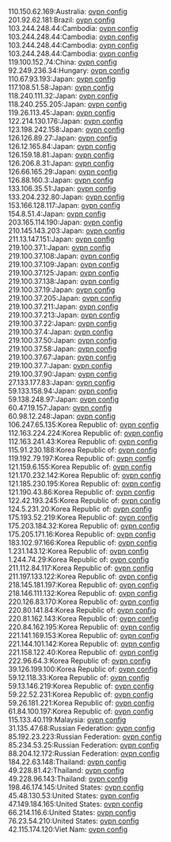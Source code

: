 110.150.62.169:Australia: [ovpn config](vpn/110_150_62_169.ovpn)  
201.92.62.181:Brazil: [ovpn config](vpn/201_92_62_181.ovpn)  
103.244.248.44:Cambodia: [ovpn config](vpn/103_244_248_44.ovpn)  
103.244.248.44:Cambodia: [ovpn config](vpn/103_244_248_44.ovpn)  
103.244.248.44:Cambodia: [ovpn config](vpn/103_244_248_44.ovpn)  
103.244.248.44:Cambodia: [ovpn config](vpn/103_244_248_44.ovpn)  
119.100.152.74:China: [ovpn config](vpn/119_100_152_74.ovpn)  
92.249.236.34:Hungary: [ovpn config](vpn/92_249_236_34.ovpn)  
110.67.93.193:Japan: [ovpn config](vpn/110_67_93_193.ovpn)  
117.108.51.58:Japan: [ovpn config](vpn/117_108_51_58.ovpn)  
118.240.111.32:Japan: [ovpn config](vpn/118_240_111_32.ovpn)  
118.240.255.205:Japan: [ovpn config](vpn/118_240_255_205.ovpn)  
119.26.113.45:Japan: [ovpn config](vpn/119_26_113_45.ovpn)  
122.214.130.176:Japan: [ovpn config](vpn/122_214_130_176.ovpn)  
123.198.242.158:Japan: [ovpn config](vpn/123_198_242_158.ovpn)  
126.126.89.27:Japan: [ovpn config](vpn/126_126_89_27.ovpn)  
126.12.165.84:Japan: [ovpn config](vpn/126_12_165_84.ovpn)  
126.159.18.81:Japan: [ovpn config](vpn/126_159_18_81.ovpn)  
126.206.8.31:Japan: [ovpn config](vpn/126_206_8_31.ovpn)  
126.66.165.29:Japan: [ovpn config](vpn/126_66_165_29.ovpn)  
126.88.160.3:Japan: [ovpn config](vpn/126_88_160_3.ovpn)  
133.106.35.51:Japan: [ovpn config](vpn/133_106_35_51.ovpn)  
133.204.232.80:Japan: [ovpn config](vpn/133_204_232_80.ovpn)  
153.166.128.117:Japan: [ovpn config](vpn/153_166_128_117.ovpn)  
154.8.51.4:Japan: [ovpn config](vpn/154_8_51_4.ovpn)  
203.165.114.190:Japan: [ovpn config](vpn/203_165_114_190.ovpn)  
210.145.143.203:Japan: [ovpn config](vpn/210_145_143_203.ovpn)  
211.13.147.151:Japan: [ovpn config](vpn/211_13_147_151.ovpn)  
219.100.37.1:Japan: [ovpn config](vpn/219_100_37_1.ovpn)  
219.100.37.108:Japan: [ovpn config](vpn/219_100_37_108.ovpn)  
219.100.37.109:Japan: [ovpn config](vpn/219_100_37_109.ovpn)  
219.100.37.125:Japan: [ovpn config](vpn/219_100_37_125.ovpn)  
219.100.37.138:Japan: [ovpn config](vpn/219_100_37_138.ovpn)  
219.100.37.19:Japan: [ovpn config](vpn/219_100_37_19.ovpn)  
219.100.37.205:Japan: [ovpn config](vpn/219_100_37_205.ovpn)  
219.100.37.211:Japan: [ovpn config](vpn/219_100_37_211.ovpn)  
219.100.37.213:Japan: [ovpn config](vpn/219_100_37_213.ovpn)  
219.100.37.22:Japan: [ovpn config](vpn/219_100_37_22.ovpn)  
219.100.37.4:Japan: [ovpn config](vpn/219_100_37_4.ovpn)  
219.100.37.50:Japan: [ovpn config](vpn/219_100_37_50.ovpn)  
219.100.37.58:Japan: [ovpn config](vpn/219_100_37_58.ovpn)  
219.100.37.67:Japan: [ovpn config](vpn/219_100_37_67.ovpn)  
219.100.37.7:Japan: [ovpn config](vpn/219_100_37_7.ovpn)  
219.100.37.90:Japan: [ovpn config](vpn/219_100_37_90.ovpn)  
27.133.177.83:Japan: [ovpn config](vpn/27_133_177_83.ovpn)  
59.133.158.94:Japan: [ovpn config](vpn/59_133_158_94.ovpn)  
59.138.248.97:Japan: [ovpn config](vpn/59_138_248_97.ovpn)  
60.47.19.157:Japan: [ovpn config](vpn/60_47_19_157.ovpn)  
60.98.12.248:Japan: [ovpn config](vpn/60_98_12_248.ovpn)  
106.247.65.135:Korea Republic of: [ovpn config](vpn/106_247_65_135.ovpn)  
112.163.224.224:Korea Republic of: [ovpn config](vpn/112_163_224_224.ovpn)  
112.163.241.43:Korea Republic of: [ovpn config](vpn/112_163_241_43.ovpn)  
115.91.230.188:Korea Republic of: [ovpn config](vpn/115_91_230_188.ovpn)  
119.192.79.197:Korea Republic of: [ovpn config](vpn/119_192_79_197.ovpn)  
121.159.6.155:Korea Republic of: [ovpn config](vpn/121_159_6_155.ovpn)  
121.170.232.142:Korea Republic of: [ovpn config](vpn/121_170_232_142.ovpn)  
121.185.230.195:Korea Republic of: [ovpn config](vpn/121_185_230_195.ovpn)  
121.190.43.86:Korea Republic of: [ovpn config](vpn/121_190_43_86.ovpn)  
122.42.193.245:Korea Republic of: [ovpn config](vpn/122_42_193_245.ovpn)  
124.5.231.20:Korea Republic of: [ovpn config](vpn/124_5_231_20.ovpn)  
175.193.52.219:Korea Republic of: [ovpn config](vpn/175_193_52_219.ovpn)  
175.203.184.32:Korea Republic of: [ovpn config](vpn/175_203_184_32.ovpn)  
175.205.171.16:Korea Republic of: [ovpn config](vpn/175_205_171_16.ovpn)  
183.102.97.166:Korea Republic of: [ovpn config](vpn/183_102_97_166.ovpn)  
1.231.143.12:Korea Republic of: [ovpn config](vpn/1_231_143_12.ovpn)  
1.244.74.29:Korea Republic of: [ovpn config](vpn/1_244_74_29.ovpn)  
211.112.84.117:Korea Republic of: [ovpn config](vpn/211_112_84_117.ovpn)  
211.197.133.122:Korea Republic of: [ovpn config](vpn/211_197_133_122.ovpn)  
218.145.181.197:Korea Republic of: [ovpn config](vpn/218_145_181_197.ovpn)  
218.146.111.132:Korea Republic of: [ovpn config](vpn/218_146_111_132.ovpn)  
220.126.83.170:Korea Republic of: [ovpn config](vpn/220_126_83_170.ovpn)  
220.80.141.84:Korea Republic of: [ovpn config](vpn/220_80_141_84.ovpn)  
220.81.162.143:Korea Republic of: [ovpn config](vpn/220_81_162_143.ovpn)  
220.84.162.195:Korea Republic of: [ovpn config](vpn/220_84_162_195.ovpn)  
221.141.169.153:Korea Republic of: [ovpn config](vpn/221_141_169_153.ovpn)  
221.144.101.142:Korea Republic of: [ovpn config](vpn/221_144_101_142.ovpn)  
221.158.122.40:Korea Republic of: [ovpn config](vpn/221_158_122_40.ovpn)  
222.96.64.3:Korea Republic of: [ovpn config](vpn/222_96_64_3.ovpn)  
39.126.199.100:Korea Republic of: [ovpn config](vpn/39_126_199_100.ovpn)  
59.12.118.33:Korea Republic of: [ovpn config](vpn/59_12_118_33.ovpn)  
59.13.146.219:Korea Republic of: [ovpn config](vpn/59_13_146_219.ovpn)  
59.22.52.231:Korea Republic of: [ovpn config](vpn/59_22_52_231.ovpn)  
59.26.181.221:Korea Republic of: [ovpn config](vpn/59_26_181_221.ovpn)  
61.84.100.197:Korea Republic of: [ovpn config](vpn/61_84_100_197.ovpn)  
115.133.40.119:Malaysia: [ovpn config](vpn/115_133_40_119.ovpn)  
31.135.47.68:Russian Federation: [ovpn config](vpn/31_135_47_68.ovpn)  
85.192.23.223:Russian Federation: [ovpn config](vpn/85_192_23_223.ovpn)  
85.234.53.25:Russian Federation: [ovpn config](vpn/85_234_53_25.ovpn)  
88.204.12.172:Russian Federation: [ovpn config](vpn/88_204_12_172.ovpn)  
184.22.63.148:Thailand: [ovpn config](vpn/184_22_63_148.ovpn)  
49.228.81.42:Thailand: [ovpn config](vpn/49_228_81_42.ovpn)  
49.228.96.143:Thailand: [ovpn config](vpn/49_228_96_143.ovpn)  
198.46.174.145:United States: [ovpn config](vpn/198_46_174_145.ovpn)  
45.48.130.53:United States: [ovpn config](vpn/45_48_130_53.ovpn)  
47.149.184.165:United States: [ovpn config](vpn/47_149_184_165.ovpn)  
66.214.116.6:United States: [ovpn config](vpn/66_214_116_6.ovpn)  
76.23.54.210:United States: [ovpn config](vpn/76_23_54_210.ovpn)  
42.115.174.120:Viet Nam: [ovpn config](vpn/42_115_174_120.ovpn)  
